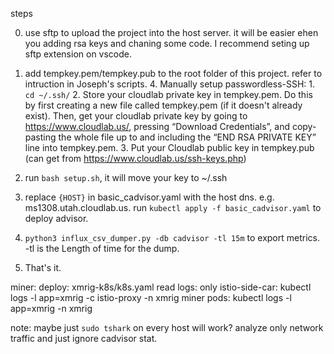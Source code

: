steps

0. use sftp to upload the project into the host server. it will be easier ehen you adding rsa keys and chaning some code. I recommend seting up sftp extension on vscode.
1. add tempkey.pem/tempkey.pub to the root folder of this project.
    refer to intruction in Joseph's scripts. 
        4. Manually setup passwordless-SSH:
        1. `cd ~/.ssh/`
        2. Store your cloudlab private key in tempkey.pem. Do this by first creating a new file called tempkey.pem (if it doesn't already exist). Then, get your cloudlab private key by going to https://www.cloudlab.us/, pressing “Download Credentials”, and copy-pasting the whole file up to and including the “END RSA PRIVATE KEY” line into tempkey.pem. 
        3. Put your Cloudlab public key in tempkey.pub (can get from https://www.cloudlab.us/ssh-keys.php)
2. run `bash setup.sh`, it will move your key to ~/.ssh


3. replace `{HOST}` in basic_cadvisor.yaml with the host dns. e.g. ms1308.utah.cloudlab.us. run `kubectl apply -f basic_cadvisor.yaml` to deploy advisor.

4. `python3 influx_csv_dumper.py -db cadvisor -tl 15m` to export metrics. -tl is the Length of time for the dump.

5. That's it.

miner:
deploy: xmrig-k8s/k8s.yaml
read logs: 
    only istio-side-car: kubectl logs -l app=xmrig -c istio-proxy -n xmrig
    miner pods: kubectl logs -l app=xmrig -n xmrig

note: maybe just `sudo tshark` on every host will work? analyze only network traffic and just ignore cadvisor stat. 